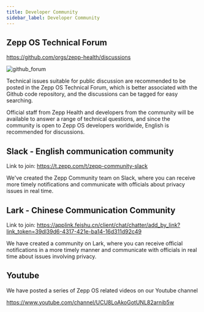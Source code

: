 ```yaml
---
title: Developer Community
sidebar_label: Developer Community
---
```


## Zepp OS Technical Forum

https://github.com/orgs/zepp-health/discussions

![github_forum](/img/docs/guides/community/github_forum.jpg)

Technical issues suitable for public discussion are recommended to be posted in the Zepp OS Technical Forum, which is better associated with the Github code repository, and the discussions can be tagged for easy searching.

Official staff from Zepp Health and developers from the community will be available to answer a range of technical questions, and since the community is open to Zepp OS developers worldwide, English is recommended for discussions.

## Slack - English communication community

Link to join: https://t.zepp.com/t/zepp-community-slack

We've created the Zepp Community team on Slack, where you can receive more timely notifications and communicate with officials about privacy issues in real time.

## Lark - Chinese Communication Community

Link to join: https://applink.feishu.cn/client/chat/chatter/add_by_link?link_token=39dl39d6-4317-421e-ba14-16d311d92c49

We have created a community on Lark, where you can receive official notifications in a more timely manner and communicate with officials in real time about issues involving privacy.

## Youtube

We have posted a series of Zepp OS related videos on our Youtube channel

https://www.youtube.com/channel/UCU8LoAkoGotUNL82arnib5w
